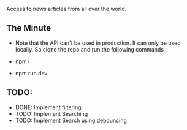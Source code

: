 Access to news articles from all over the world.

## The Minute

- Note that the API can't be used in production. It can only be used locally. So clone the repo and run the following commands :

- npm i
- npm run dev

<h2>TODO:</h2>
<ul>
<li> DONE: Implement filtering</li>
<li> TODO: Implement Searching</li>
<li> TODO: Implement Search using debouncing</li>
</ul>

